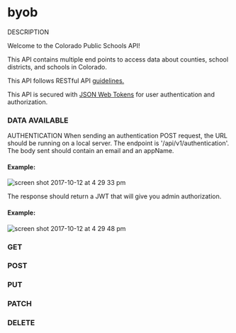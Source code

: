 # byob
DESCRIPTION

Welcome to the Colorado Public Schools API!

This API contains multiple end points to access data about counties, school districts, and schools in Colorado.

This API follows RESTful API [guidelines.](https://github.com/Microsoft/api-guidelines)

This API is secured with [JSON Web Tokens](https://jwt.io/) for user authentication and authorization.

### DATA AVAILABLE

AUTHENTICATION
When sending an authentication POST request, the URL should be running on a local server. 
The endpoint is '/api/v1/authentication'.
The body sent should contain an email and an appName.
#### Example:
![screen shot 2017-10-12 at 4 29 33 pm](https://user-images.githubusercontent.com/26985984/31522428-fc564e7e-af6a-11e7-9833-e8aaa61bdcbf.png)

The response should return a JWT that will give you admin authorization.
#### Example:
![screen shot 2017-10-12 at 4 29 48 pm](https://user-images.githubusercontent.com/26985984/31522474-22e68720-af6b-11e7-81c1-f64085a4d754.png)

### GET

### POST

### PUT

### PATCH

### DELETE
